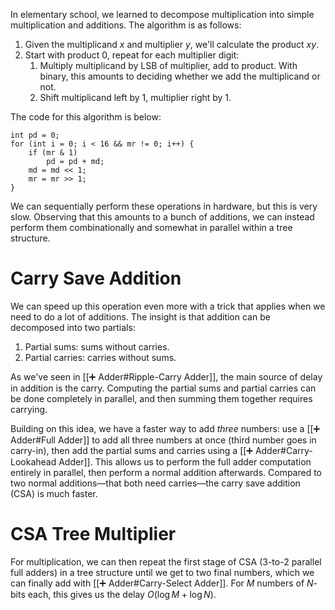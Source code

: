 In elementary school, we learned to decompose multiplication into simple multiplication and additions. The algorithm is as follows:
1. Given the multiplicand $x$ and multiplier $y$, we'll calculate the product $xy$.
2. Start with product $0$, repeat for each multiplier digit:
	1. Multiply multiplicand by LSB of multiplier, add to product. With binary, this amounts to deciding whether we add the multiplicand or not.
	2. Shift multiplicand left by 1, multiplier right by 1.

The code for this algorithm is below:
```
int pd = 0;
for (int i = 0; i < 16 && mr != 0; i++) {
	if (mr & 1)
		pd = pd + md;
	md = md << 1;
	mr = mr >> 1;
}
```

We can sequentially perform these operations in hardware, but this is very slow. Observing that this amounts to a bunch of additions, we can instead perform them combinationally and somewhat in parallel within a tree structure.

# Carry Save Addition
We can speed up this operation even more with a trick that applies when we need to do a lot of additions. The insight is that addition can be decomposed into two partials:
1. Partial sums: sums without carries.
2. Partial carries: carries without sums.

As we've seen in [[➕ Adder#Ripple-Carry Adder]], the main source of delay in addition is the carry. Computing the partial sums and partial carries can be done completely in parallel, and then summing them together requires carrying.

Building on this idea, we have a faster way to add *three* numbers: use a [[➕ Adder#Full Adder]] to add all three numbers at once (third number goes in carry-in), then add the partial sums and carries using a [[➕ Adder#Carry-Lookahead Adder]]. This allows us to perform the full adder computation entirely in parallel, then perform a normal addition afterwards. Compared to two normal additions—that both need carries—the carry save addition (CSA) is much faster.

# CSA Tree Multiplier
For multiplication, we can then repeat the first stage of CSA (3-to-2 parallel full adders) in a tree structure until we get to two final numbers, which we can finally add with [[➕ Adder#Carry-Select Adder]]. For $M$ numbers of $N$-bits each, this gives us the delay $O(\log M + \log N)$.